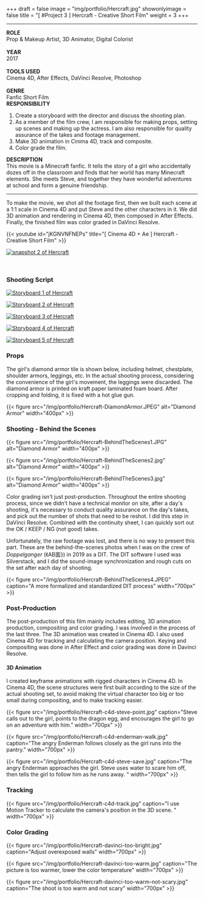 +++
draft = false
image = "img/portfolio/Hercraft.jpg"
showonlyimage = false
title = "[ #Project 3 ] Hercraft - Creative Short Film"
weight = 3
+++

---

<div class="table">
    <div class="row">
        <div class="cell border-right col-1">
            <strong>ROLE</strong><br>
            Prop & Makeup Artist, 3D Animator, Digital Colorist<br><br>
            <strong>YEAR</strong><br>
            2017<br><br>
            <strong>TOOLS USED</strong><br>
            Cinema 4D, After Effects, DaVinci Resolve, Photoshop<br><br>
            <strong>GENRE</strong><br>
            Fanfic Short Film
        </div>
        <div class="cell border-right col-2">
            <strong>RESPONSIBILITY</strong>
            <ol>
                <li>
                    Create a storyboard with the director and discuss the shooting plan.
                </li>
                <li>
                    As a member of the film crew, I am responsible for making props, setting up scenes and making up the actress. I am also responsible for quality assurance of the takes and footage management.
                </li>
                <li>
                    Make 3D animation in Cinima 4D, track and composite.
                </li>
                <li>
                    Color grade the film.
                </li>
            <ol>
        </div>
        <div class="cell col-3">
            <strong>DESCRIPTION</strong><br>
            This movie is a Minecraft fanfic. It tells the story of a girl who accidentally dozes off in the classroom and finds that her world has many Minecraft elements. She meets Steve, and together they have wonderful adventures at school and form a genuine friendship.
        </div>
    </div>
</div>

---

To make the movie, we shot all the footage first, then we built each scene at a 1:1 scale in Cinema 4D and put Steve and the other characters in it. We did 3D animation and rendering in Cinema 4D, then composed in After Effects. Finally, the finished film was color graded in DaVinci Resolve.

{{< youtube id="jKGNVNFNEPs" title="[ Cinema 4D + Ae ] Hercraft - Creative Short Film" >}}
<br>

[![snapshot 2 of Hercraft][2]][2]

[1]: /img/portfolio/Hercraft-1.png
[2]: /img/portfolio/Hercraft-2.png
<br>

### Shooting Script

[![Storyboard 1 of Hercraft][3]][3]

[![Storyboard 2 of Hercraft][4]][4]

[![Storyboard 3 of Hercraft][5]][5]

[![Storyboard 4 of Hercraft][6]][6]

[![Storyboard 5 of Hercraft][7]][7]

[3]: /img/portfolio/Hercraft-Storyboard1.JPEG
[4]: /img/portfolio/Hercraft-Storyboard2.JPEG
[5]: /img/portfolio/Hercraft-Storyboard3.JPEG
[6]: /img/portfolio/Hercraft-Storyboard4.JPEG
[7]: /img/portfolio/Hercraft-Storyboard5.JPEG

### Props

The girl's diamond armor tile is shown below, including helmet, chestplate, shoulder armors, leggings, etc. In the actual shooting process, considering the convenience of the girl's movement, the leggings were discarded. The diamond armor is printed on kraft paper laminated foam board. After cropping and folding, it is fixed with a hot glue gun.

{{< figure src="/img/portfolio/Hercraft-DiamondArmor.JPEG" alt="Diamond Armor" width="400px" >}}
<br>

### Shooting - Behind the Scenes

{{< figure src="/img/portfolio/Hercraft-BehindTheScenes1.JPG" alt="Diamond Armor" width="400px" >}}
<br>

{{< figure src="/img/portfolio/Hercraft-BehindTheScenes2.jpg" alt="Diamond Armor" width="400px" >}}
<br>

{{< figure src="/img/portfolio/Hercraft-BehindTheScenes3.jpg" alt="Diamond Armor" width="400px" >}}
<br>

Color grading isn't just post-production. Throughout the entire shooting process, since we didn't have a technical monitor on site, after a day's shooting, it's necessary to conduct quality assurance on the day's takes, and pick out the number of shots that need to be reshot. I did this step in DaVinci Resolve. Combined with the continuity sheet, I can quickly sort out the OK / KEEP / NG (not good) takes. 

Unfortunately, the raw footage was lost, and there is no way to present this part. These are the behind-the-scenes photos when I was on the crew of *Doppelganger* (《AB面》) in 2019 as a DIT. The DIT software I used was Silverstack, and I did the sound-image synchronization and rough cuts on the set after each day of shooting.

{{< figure src="/img/portfolio/Hercraft-BehindTheScenes4.JPEG" caption="A more formalized and standardized DIT process" width="700px" >}}
<br>

### Post-Production

The post-production of this film mainly includes editing, 3D animation production, compositing and color grading. I was involved in the process of the last three. The 3D animation was created in Cinema 4D. I also used Cinema 4D for tracking and calculating the camera position. Keying and compositing was done in After Effect and color grading was done in Davinci Resolve.

#### 3D Animation

I created keyframe animations with rigged characters in Cinema 4D. In Cinema 4D, the scene structures were first built according to the size of the actual shooting set, to avoid making the virtual character too big or too small during compositing, and to make tracking easier.

{{< figure src="/img/portfolio/Hercraft-c4d-steve-point.jpg" caption="Steve calls out to the girl, points to the dragon egg, and encourages the girl to go on an adventure with him." width="700px" >}}
<br>

{{< figure src="/img/portfolio/Hercraft-c4d-enderman-walk.jpg" caption="The angry Enderman follows closely as the girl runs into the pantry." width="700px" >}}
<br>

{{< figure src="/img/portfolio/Hercraft-c4d-steve-save.jpg" caption="The angry Enderman approaches the girl. Steve uses water to scare him off, then tells the girl to follow him as he runs away. " width="700px" >}}
<br>

### Tracking

{{< figure src="/img/portfolio/Hercraft-c4d-track.jpg" caption="I use Motion Tracker to calculate the camera's position in the 3D scene. " width="700px" >}}
<br>

### Color Grading

{{< figure src="/img/portfolio/Hercraft-davinci-too-bright.jpg" caption="Adjust overexposed walls" width="700px" >}}
<br>

{{< figure src="/img/portfolio/Hercraft-davinci-too-warm.jpg" caption="The picture is too warmer, lower the color temperature" width="700px" >}}
<br>

{{< figure src="/img/portfolio/Hercraft-davinci-too-warm-not-scary.jpg" caption="The shoot is too warm and not scary" width="700px" >}}
<br>